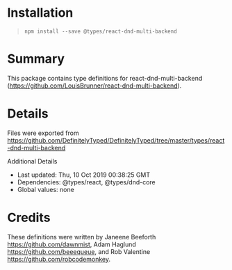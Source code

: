 # Installation
> `npm install --save @types/react-dnd-multi-backend`

# Summary
This package contains type definitions for react-dnd-multi-backend (https://github.com/LouisBrunner/react-dnd-multi-backend).

# Details
Files were exported from https://github.com/DefinitelyTyped/DefinitelyTyped/tree/master/types/react-dnd-multi-backend

Additional Details
 * Last updated: Thu, 10 Oct 2019 00:38:25 GMT
 * Dependencies: @types/react, @types/dnd-core
 * Global values: none

# Credits
These definitions were written by Janeene Beeforth <https://github.com/dawnmist>, Adam Haglund <https://github.com/beeequeue>, and Rob Valentine <https://github.com/robcodemonkey>.
